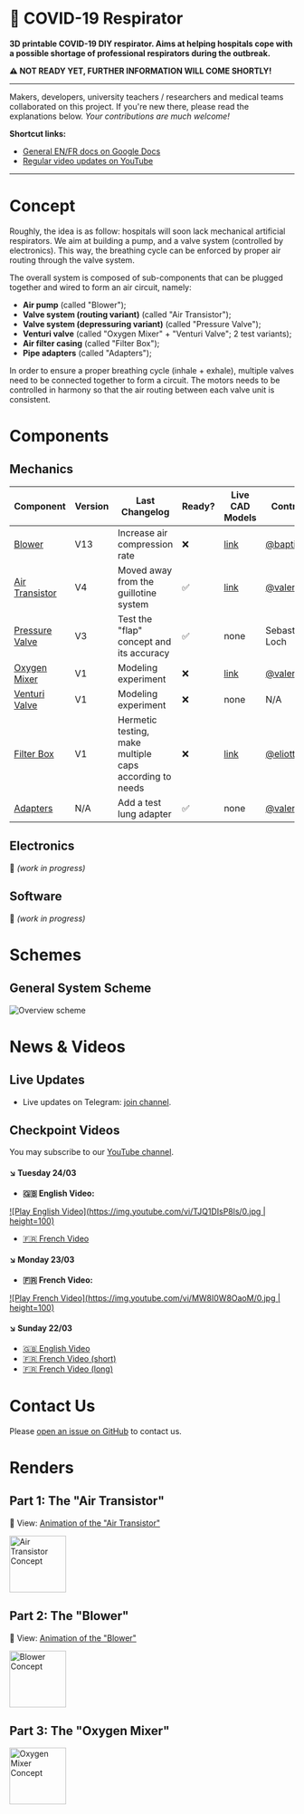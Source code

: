 🦠 COVID-19 Respirator
=====

**3D printable COVID-19 DIY respirator. Aims at helping hospitals cope with a possible shortage of professional respirators during the outbreak.**

**⚠️ NOT READY YET, FURTHER INFORMATION WILL COME SHORTLY!**

---

Makers, developers, university teachers / researchers and medical teams collaborated on this project. If you're new there, please read the explanations below. _Your contributions are much welcome!_

**Shortcut links:**

* [General EN/FR docs on Google Docs](https://docs.google.com/document/d/1l1nt0o93kdfcmPygp1k6NYKrwIb_uN01kcBAfovy2dE/edit)
* [Regular video updates on YouTube](https://www.youtube.com/channel/UCcf_3KXjeJSMz39J6gsyTSg)

---

# Concept

Roughly, the idea is as follow: hospitals will soon lack mechanical artificial respirators. We aim at building a pump, and a valve system (controlled by electronics). This way, the breathing cycle can be enforced by proper air routing through the valve system.

The overall system is composed of sub-components that can be plugged together and wired to form an air circuit, namely:

- **Air pump** (called "Blower");
- **Valve system (routing variant)** (called "Air Transistor");
- **Valve system (depressuring variant)** (called "Pressure Valve");
- **Venturi valve** (called "Oxygen Mixer" + "Venturi Valve"; 2 test variants);
- **Air filter casing** (called "Filter Box");
- **Pipe adapters** (called "Adapters");

In order to ensure a proper breathing cycle (inhale + exhale), multiple valves need to be connected together to form a circuit. The motors needs to be controlled in harmony so that the air routing between each valve unit is consistent.

# Components

## Mechanics

| Component | Version | Last Changelog | Ready? | Live CAD Models | Contributors |
| --------- | ------- | -------------- | ------ | --------------- | ------------ |
| [Blower](https://github.com/covid-response-projects/covid-respirator/tree/master/src/components/blower) | V13 | Increase air compression rate | ❌ | [link](https://a360.co/2UsIdDU) | [@baptistejamin](https://github.com/baptistejamin)
| [Air Transistor](https://github.com/covid-response-projects/covid-respirator/tree/master/src/components/air-transistor) | V4 | Moved away from the guillotine system | ✅ | [link](https://a360.co/2wy4eZX) | [@valeriansaliou](https://github.com/valeriansaliou)
| [Pressure Valve](https://github.com/covid-response-projects/covid-respirator/tree/master/src/components/pressure-valve) | V3 | Test the "flap" concept and its accuracy | ✅ | none | Sebastien Le Loch
| [Oxygen Mixer](https://github.com/covid-response-projects/covid-respirator/tree/master/src/components/oxygen-mixer) | V1 | Modeling experiment | ❌ | [link](https://a360.co/2xfmcR0) | [@valeriansaliou](https://github.com/valeriansaliou)
| [Venturi Valve](https://github.com/covid-response-projects/covid-respirator/tree/master/src/components/venturi-valve) | V1 | Modeling experiment | ❌ | none | N/A
| [Filter Box](https://github.com/covid-response-projects/covid-respirator/tree/master/src/components/filter-box) | V1 | Hermetic testing, make multiple caps according to needs | ❌ | [link](https://a360.co/33CCX4T) | [@eliottvincent](https://github.com/eliottvincent)
| [Adapters](https://github.com/covid-response-projects/covid-respirator/tree/master/src/components/adapters) | N/A | Add a test lung adapter | ✅ | none | [@valeriansaliou](https://github.com/valeriansaliou)

## Electronics

🚧 _(work in progress)_

## Software

🚧 _(work in progress)_

# Schemes

## General System Scheme

![Overview scheme](./docs/Overview/Overview.png)

# News & Videos

## Live Updates

* Live updates on Telegram: [join channel](https://t.me/joinchat/AAAAAE_99-k7pKZur-GXCQ).

## Checkpoint Videos

You may subscribe to our [YouTube channel](https://www.youtube.com/channel/UCcf_3KXjeJSMz39J6gsyTSg).

#### ↘️ Tuesday 24/03

* **🇬🇧 English Video:**

[![Play English Video](https://img.youtube.com/vi/TJQ1DIsP8ls/0.jpg | height=100)](https://www.youtube.com/watch?v=TJQ1DIsP8ls)

* [🇫🇷 French Video](https://www.youtube.com/watch?v=kASINWDjnBE)

#### ↘️ Monday 23/03

* **🇫🇷 French Video:**

[![Play French Video](https://img.youtube.com/vi/MW8I0W8OaoM/0.jpg | height=100)](https://www.youtube.com/watch?v=MW8I0W8OaoM)

#### ↘️ Sunday 22/03

* [🇬🇧 English Video](https://www.youtube.com/watch?v=GLX5o_y0Vx0)
* [🇫🇷 French Video (short)](https://www.youtube.com/watch?v=GqGbh__ymw4)
* [🇫🇷 French Video (long)](https://www.youtube.com/watch?v=KqBkgTWbIlg)

# Contact Us

Please [open an issue on GitHub](https://github.com/covid-response-projects/covid-respirator/issues/new) to contact us.

# Renders

## Part 1: The "Air Transistor"

🎦 View: [Animation of the "Air Transistor"](./src/components/air-transistor/schemes/Air%20Transistor%20(Animation%201).mp4)

<img alt="Air Transistor Concept" src="./src/components/air-transistor/schemes/Air%20Transistor%20(Render%201).png" height="100">

## Part 2: The "Blower"

🎦 View: [Animation of the "Blower"](./src/components/blower/schemes/Blower%20(Animation%201).mp4)

<img alt="Blower Concept" src="./src/components/blower/schemes/Blower%20(Render%201).png" height="100">

## Part 3: The "Oxygen Mixer"

<img alt="Oxygen Mixer Concept" src="./src/components/oxygen-mixer/schemes/Oxygen%20Mixer%20(Render%201).png" height="100">
